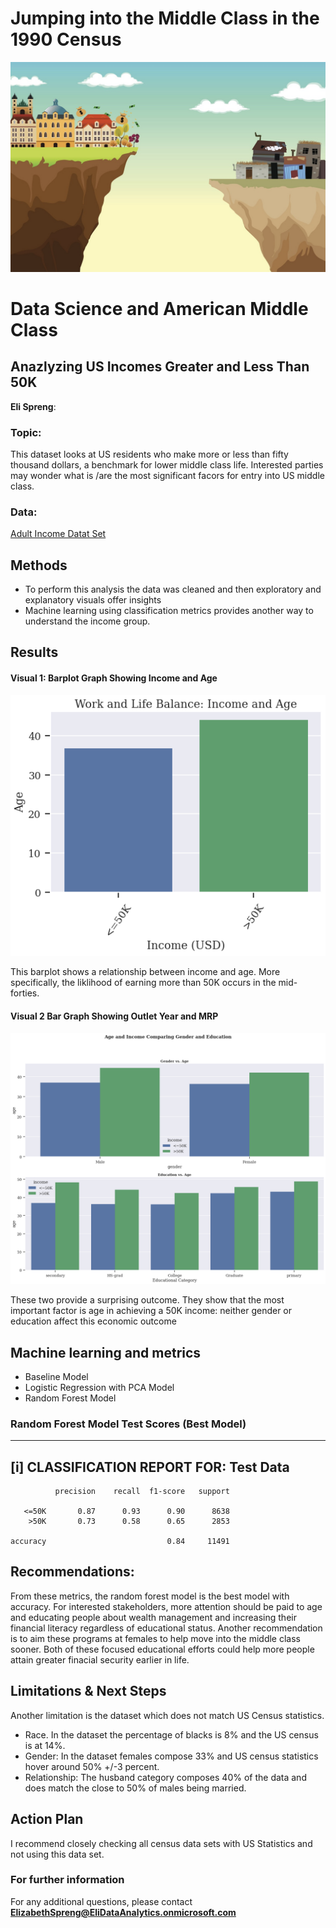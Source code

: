 # Jumping into the Middle Class in the 1990 Census
![alt text](https://github.com/Elispreng/Project-2/blob/main/US%20Income.jpg)

# Data Science and American Middle Class
## Anazlyzing US Incomes Greater and Less Than 50K

**Eli Spreng**: 

### Topic:

This dataset looks at US residents who make more or less than fifty thousand dollars, a benchmark for lower middle class life. Interested parties may wonder what is
/are the most significant facors for entry into US middle class. 

### Data:
[Adult Income Datat Set](https://www.kaggle.com/datasets/wenruliu/adult-income-dataset)


## Methods
- To perform this analysis the data was cleaned and then exploratory and explanatory visuals offer insights
- Machine learning using classification metrics provides another way to understand the income group. 

## Results

#### Visual 1: Barplot Graph Showing Income and Age
![alt text](https://github.com/Elispreng/Project-2/blob/main/Income%20and%20Age.png)

This barplot shows a relationship between income and age. More specifically, the liklihood of earning more than 50K occurs in the mid-forties. 

#### Visual 2 Bar  Graph Showing Outlet Year and MRP

![alt text](https://github.com/Elispreng/Project-2/blob/main/Income_Education%20and%20Gender.png)


These two provide a surprising outcome. They show that the most important factor is age in achieving a 50K income: neither gender or education affect this economic
outcome

## Machine learning and metrics
- Baseline Model
- Logistic Regression with PCA Model
- Random Forest Model


### Random Forest Model Test Scores (Best Model)

------------------------------------------------------------
[i] CLASSIFICATION REPORT FOR: Test Data
------------------------------------------------------------
              precision    recall  f1-score   support

       <=50K       0.87      0.93      0.90      8638
        >50K       0.73      0.58      0.65      2853

    accuracy                           0.84     11491
        
     
## Recommendations:

From these metrics, the random forest model is the best model with accuracy. For interested stakeholders, more attention should be paid to age and educating 
people about wealth management and increasing their financial literacy regardless of educational status. Another recommendation is to aim these programs
at females to help move into the middle class sooner. Both  of these focused educational efforts could help more people attain greater finacial security earlier
in life. 

## Limitations & Next Steps

Another limitation is the dataset which does not match US Census statistics. 
- Race. In the dataset the percentage of blacks is 8% and the US census is at 14%. 
- Gender: In the dataset females compose 33% and US census statistics hover around 50% +/-3 percent.
- Relationship: The husband category composes 40% of the data and does match the close to 50% of males being married. 

## Action Plan
I recommend closely checking all census data sets  with US Statistics and not using this data set. 

### For further information


For any additional questions, please contact **ElizabethSpreng@EliDataAnalytics.onmicrosoft.com**
